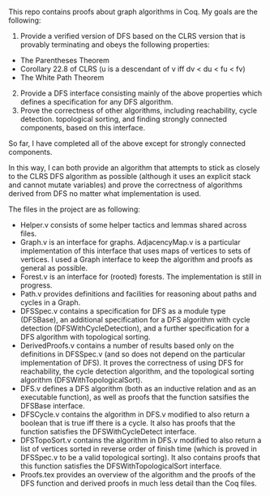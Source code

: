 This repo contains proofs about graph algorithms in Coq. My goals are the following:
1. Provide a verified version of DFS based on the CLRS version that is provably terminating and obeys the following properties:
  * The Parentheses Theorem
  * Corollary 22.8 of CLRS (u is a descendant of v iff dv < du < fu < fv)
  * The White Path Theorem
2. Provide a DFS interface consisting mainly of the above properties which defines a specification for any DFS algorithm.
3. Prove the correctness of other algorithms, including reachability, cycle detection. topological sorting, and finding strongly connected components, based on this interface.

So far, I have completed all of the above except for strongly connected components.

In this way, I can both provide an algorithm that attempts to stick as closely to the CLRS DFS algorithm as possible (although it uses an explicit stack and cannot mutate variables) and prove the correctness of algorithms derived from DFS no matter what implementation is used.

The files in the project are as following:
* Helper.v consists of some helper tactics and lemmas shared across files.
* Graph.v is an interface for graphs. AdjacencyMap.v is a particular implementation of this interface that uses maps of vertices to sets of vertices. I used a Graph interface to keep the algorithm and proofs as general as possible.
* Forest.v is an interface for (rooted) forests. The implementation is still in progress.
* Path.v provides definitions and facilities for reasoning about paths and cycles in a Graph.
* DFSSpec.v contains a specification for DFS as a module type (DFSBase), an additional specification for a DFS algorithm with cycle detection (DFSWithCycleDetection), and a further specification for a DFS algorithm with topological sorting.
* DerivedProofs.v contains a number of results based only on the definitions in DFSSpec.v (and so does not depend on the particular implementation of DFS). It proves the correctness of using DFS for reachability, the cycle detection algorithm, and the topological sorting algorithm (DFSWithTopologicalSort).
* DFS.v defines a DFS algorithm (both as an inductive relation and as an executable function), as well as proofs that the function satsifies the DFSBase interface.
* DFSCycle.v contains the algorithm in DFS.v modified to also return a boolean that is true iff there is a cycle. It also has proofs that the function satisfies the DFSWithCycleDetect interface.
* DFSTopoSort.v contains the algorithm in DFS.v modified to also return a list of vertices sorted in reverse order of finish time (which is proved in DFSSpec.v to be a valid topological sorting). It also contains proofs that this function satisfies the DFSWithTopologicalSort interface.
* Proofs.tex provides an overview of the algorithm and the proofs of the DFS function and derived proofs in much less detail than the Coq files.
